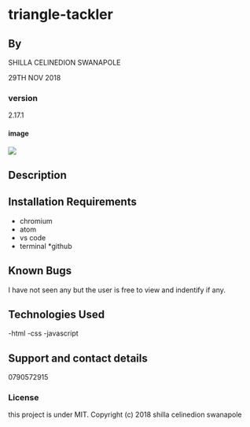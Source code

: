 # triangle-tackler

## By 
 SHILLA CELINEDION SWANAPOLE
 
 29TH NOV 2018
 
 ### version
 2.17.1
 
 #### image
 <img src="http://mathworld.wolfram.com/images/eps-gif/Triangles_750.gif">
 
## Description

## Installation Requirements
* chromium
* atom
* vs code
* terminal
*github

## Known Bugs
I have not seen any but the user is free to view and indentify if any.

## Technologies Used
-html
-css
-javascript

## Support and contact details
0790572915

### License
this project is under MIT.
Copyright (c) 2018 shilla celinedion swanapole
